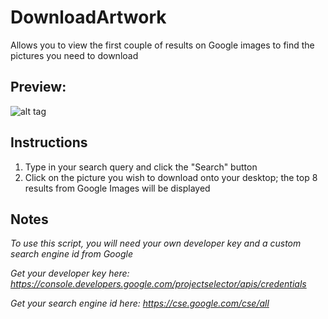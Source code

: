 # DownloadArtwork
Allows you to view the first couple of results on Google images to find the pictures you need to download


## Preview:

![alt tag](https://github.com/milan102/DownloadArtwork/blob/master/preview/artworkdemo.gif)


## Instructions
1) Type in your search query and click the "Search" button
2) Click on the picture you wish to download onto your desktop; the top 8 results from Google Images will be displayed


## Notes

*To use this script, you will need your own developer key and a custom search engine id from Google*

*Get your developer key here: https://console.developers.google.com/projectselector/apis/credentials*

*Get your search engine id here: https://cse.google.com/cse/all*
